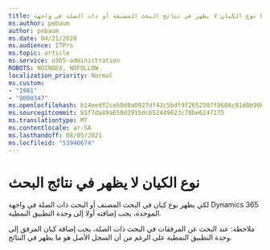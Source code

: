 ```yaml
---
title: نوع الكيان لا يظهر في نتائج البحث المصنفة أو ذات الصلة في واجهة Dynamics 365 الموحدة
ms.author: pebaum
author: pebaum
ms.date: 04/21/2020
ms.audience: ITPro
ms.topic: article
ms.service: o365-administration
ROBOTS: NOINDEX, NOFOLLOW
localization_priority: Normal
ms.custom:
- "1981"
- "9000347"
ms.openlocfilehash: b14eedf2ceb0d8a0927df42c5bdf9f2652507f8686c01d0b90b6479ee2e4f062
ms.sourcegitcommit: b5f7da89a650d2915dc652449623c78be6247175
ms.translationtype: MT
ms.contentlocale: ar-SA
ms.lasthandoff: 08/05/2021
ms.locfileid: "53946674"
---
```

# <a name="entity-type-not-showing-in-search-results"></a>نوع الكيان لا يظهر في نتائج البحث

لكي يظهر نوع كيان في البحث المصنف أو البحث ذات الصلة في واجهة Dynamics 365 الموحدة، يجب إضافته أولا إلى وحدة التطبيق النمطية.

ملاحظة: عند البحث عن المرفقات في البحث ذات الصلة، يجب إضافة كيان المرفق إلى وحدة التطبيق النمطية على الرغم من أن السجل الأصل هو ما يظهر في النتائج.
